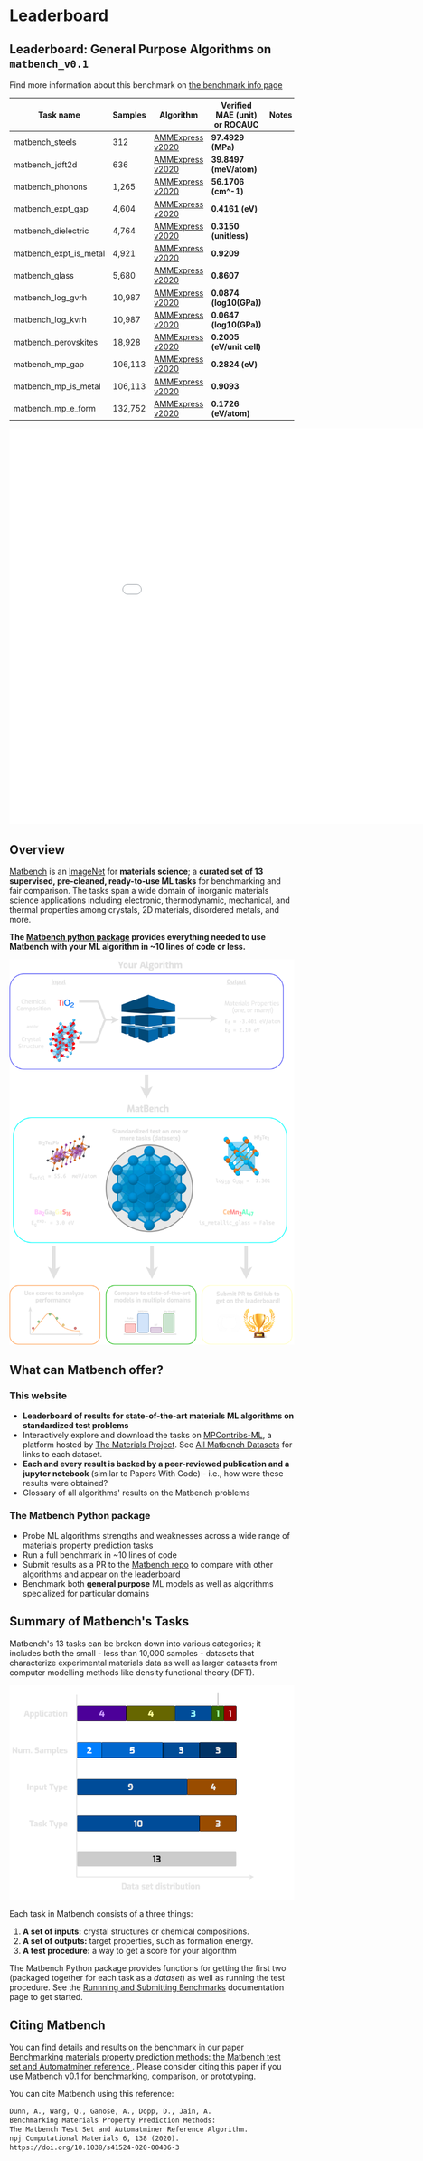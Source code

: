 # Leaderboard

## Leaderboard: General Purpose Algorithms on `matbench_v0.1`

Find more information about this benchmark on [the benchmark info page](/Benchmark%20Info/matbench_v0.1)

| Task name | Samples | Algorithm | Verified MAE (unit) or ROCAUC | Notes |
|------------------|---------|-----------|----------------------|-------|
| matbench_steels | 312 | [AMMExpress v2020](/Full%20Benchmark%20Data/matbench_v0.1_automatminer_expressv2020) | **97.4929 (MPa)** |  |
| matbench_jdft2d | 636 | [AMMExpress v2020](/Full%20Benchmark%20Data/matbench_v0.1_automatminer_expressv2020) | **39.8497 (meV/atom)** |  |
| matbench_phonons | 1,265 | [AMMExpress v2020](/Full%20Benchmark%20Data/matbench_v0.1_automatminer_expressv2020) | **56.1706 (cm^-1)** |  |
| matbench_expt_gap | 4,604 | [AMMExpress v2020](/Full%20Benchmark%20Data/matbench_v0.1_automatminer_expressv2020) | **0.4161 (eV)** |  |
| matbench_dielectric | 4,764 | [AMMExpress v2020](/Full%20Benchmark%20Data/matbench_v0.1_automatminer_expressv2020) | **0.3150 (unitless)** |  |
| matbench_expt_is_metal | 4,921 | [AMMExpress v2020](/Full%20Benchmark%20Data/matbench_v0.1_automatminer_expressv2020) | **0.9209** |  |
| matbench_glass | 5,680 | [AMMExpress v2020](/Full%20Benchmark%20Data/matbench_v0.1_automatminer_expressv2020) | **0.8607** |  |
| matbench_log_gvrh | 10,987 | [AMMExpress v2020](/Full%20Benchmark%20Data/matbench_v0.1_automatminer_expressv2020) | **0.0874 (log10(GPa))** |  |
| matbench_log_kvrh | 10,987 | [AMMExpress v2020](/Full%20Benchmark%20Data/matbench_v0.1_automatminer_expressv2020) | **0.0647 (log10(GPa))** |  |
| matbench_perovskites | 18,928 | [AMMExpress v2020](/Full%20Benchmark%20Data/matbench_v0.1_automatminer_expressv2020) | **0.2005 (eV/unit cell)** |  |
| matbench_mp_gap | 106,113 | [AMMExpress v2020](/Full%20Benchmark%20Data/matbench_v0.1_automatminer_expressv2020) | **0.2824 (eV)** |  |
| matbench_mp_is_metal | 106,113 | [AMMExpress v2020](/Full%20Benchmark%20Data/matbench_v0.1_automatminer_expressv2020) | **0.9093** |  |
| matbench_mp_e_form | 132,752 | [AMMExpress v2020](/Full%20Benchmark%20Data/matbench_v0.1_automatminer_expressv2020) | **0.1726 (eV/atom)** |  |



<iframe src="/static/scaled_errors.html" class="is-fullwidth" height="700px" width="1000px" frameBorder="0"> </iframe>

## Overview

[Matbench](https://doi.org/10.1038/s41524-020-00406-3) is an [ImageNet](http://www.image-net.org) for **materials science**; a
**curated set of 13 supervised, pre-cleaned, ready-to-use ML tasks** for benchmarking and fair comparison. The tasks span a wide domain of
inorganic materials science applications including electronic, thermodynamic, mechanical, and thermal properties among crystals, 2D materials,
disordered metals, and more.  

**The [Matbench python package](https://github.com/hackingmaterials/matbench) provides everything needed to use Matbench with your ML algorithm in ~10 lines of code or less.**

![infographic](static/infographic_matbench.png)


## What can Matbench offer?

### This website


- **Leaderboard of results for state-of-the-art materials ML algorithms on standardized test problems**
- Interactively explore and download the tasks on [MPContribs-ML](https://ml.materialsproject.org/browse), a platform hosted by [The Materials Project](https://materialsproject.org). See [All Matbench Datasets](#all-matbench-datasets) for links to each dataset.
- **Each and every result is backed by a peer-reviewed publication and a jupyter notebook** (similar to Papers With Code) - i.e., how were these results were obtained?
- Glossary of all algorithms' results on the Matbench problems


### The Matbench Python package

- Probe ML algorithms strengths and weaknesses across a wide range of materials property prediction tasks
- Run a full benchmark in ~10 lines of code
- Submit results as a PR to the [Matbench repo](https://github.com/hackingmaterials/matbench) to compare with other algorithms and appear on the leaderboard
- Benchmark both **general purpose** ML models as well as algorithms specialized for particular domains


## Summary of Matbench's Tasks

Matbench's 13 tasks can be broken down into various categories; it includes both the small - less than 10,000 samples - datasets that characterize
experimental materials data as well as larger datasets from computer modelling methods like density functional theory (DFT).


![breakdown](static/datasets_breakdown_inverted.png)


Each task in Matbench consists of a three things:

1. **A set of inputs:** crystal structures or chemical compositions.
2. **A set of outputs:** target properties, such as formation energy.
3. **A test procedure:** a way to get a score for your algorithm


The Matbench Python package provides functions for getting the first two (packaged together for each task as a _dataset_) as well as running 
the test procedure. See the [Runnning and Submitting Benchmarks](running_and_submitting_benchmarks.md) documentation page to get started.



## Citing Matbench

You can find details and results on the benchmark in our paper [Benchmarking materials property prediction methods: the Matbench test set and Automatminer reference ](https://doi.org/10.1038/s41524-020-00406-3). 
Please consider citing this paper if you use Matbench v0.1 for benchmarking, comparison, or prototyping.


You can cite Matbench using this reference:

```
Dunn, A., Wang, Q., Ganose, A., Dopp, D., Jain, A. 
Benchmarking Materials Property Prediction Methods: 
The Matbench Test Set and Automatminer Reference Algorithm. 
npj Computational Materials 6, 138 (2020). 
https://doi.org/10.1038/s41524-020-00406-3
```
